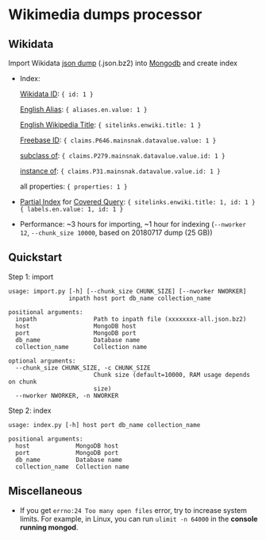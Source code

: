 # Wikimedia dumps processor

## Wikidata
Import Wikidata [json dump](https://dumps.wikimedia.org/wikidatawiki/entities/) (.json.bz2) into [Mongodb](https://www.mongodb.com/) and create index

- Index:

     [Wikidata ID](https://www.wikidata.org/wiki/Wikidata:Identifiers): `{ id: 1 }`
     
     [English Alias](https://www.wikidata.org/wiki/Help:Aliases): `{ aliases.en.value: 1 }`
     
     [English Wikipedia Title](https://www.wikidata.org/wiki/Help:Sitelinks): `{ sitelinks.enwiki.title: 1 }`
     
     [Freebase ID](https://www.wikidata.org/wiki/Property:P646): `{ claims.P646.mainsnak.datavalue.value: 1 }`

     [subclass of](https://www.wikidata.org/wiki/Property:P279): `{ claims.P279.mainsnak.datavalue.value.id: 1 }`
     
     [instance of](https://www.wikidata.org/wiki/Property:P31): `{ claims.P31.mainsnak.datavalue.value.id: 1 }`

     all properties: `{ properties: 1 }`

- [Partial Index](https://docs.mongodb.com/manual/core/index-partial/) for [Covered Query](https://docs.mongodb.com/manual/core/query-optimization/#covered-query):
     `{ sitelinks.enwiki.title: 1, id: 1 }`
     `{ labels.en.value: 1, id: 1 }`

- Performance: ~3 hours for importing, ~1 hour for indexing (`--nworker 12`, `--chunk_size 10000`, based on 20180717 dump (25 GB))


## Quickstart
Step 1: import

    usage: import.py [-h] [--chunk_size CHUNK_SIZE] [--nworker NWORKER]
                     inpath host port db_name collection_name

    positional arguments:
      inpath                Path to inpath file (xxxxxxxx-all.json.bz2)
      host                  MongoDB host
      port                  MongoDB port
      db_name               Database name
      collection_name       Collection name

    optional arguments:
      --chunk_size CHUNK_SIZE, -c CHUNK_SIZE
                            Chunk size (default=10000, RAM usage depends on chunk
                            size)
      --nworker NWORKER, -n NWORKER
      
Step 2: index

    usage: index.py [-h] host port db_name collection_name

    positional arguments:
      host             MongoDB host
      port             MongoDB port
      db_name          Database name
      collection_name  Collection name
      

## Miscellaneous
- If you get `errno:24 Too many open files` error, try to increase system limits. For example, in Linux, you can run `ulimit -n 64000` in the **console running mongod**.
